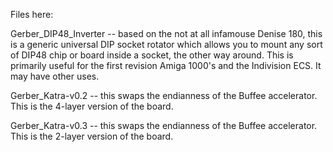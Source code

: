 Files here:

Gerber_DIP48_Inverter -- based on the not at all infamouse Denise 180, this is a generic universal DIP socket rotator which allows you to mount any sort of DIP48 chip or board inside a socket, the other way around. This is primarily useful for the first revision Amiga 1000's and the Indivision ECS. It may have other uses.

Gerber_Katra-v0.2 -- this swaps the endianness of the Buffee accelerator. This is the 4-layer version of the board.

Gerber_Katra-v0.3 -- this swaps the endianness of the Buffee accelerator. This is the 2-layer version of the board.
